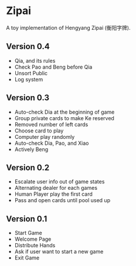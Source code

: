 # Zipai
A toy implementation of Hengyang Zipai (衡阳字牌).

## Version 0.4

- Qia, and its rules
- Check Pao and Beng before Qia
- Unsort Public
- Log system

## Version 0.3

- Auto-check Dia at the beginning of game
- Group private cards to make Ke reserved
- Removed number of left cards
- Choose card to play
- Computer play randomly
- Auto-check Dia, Pao, and Xiao
- Actively Beng

## Version 0.2

- Escalate user info out of game states
- Alternating dealer for each games
- Human Player play the first card
- Pass and open cards until pool used up


## Version 0.1

- Start Game
- Welcome Page
- Distribute Hands
- Ask if user want to start a new game
- Exit Game